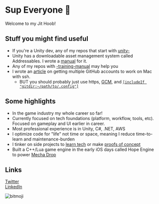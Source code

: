 # Sup Everyone 👋

Welcome to my Jit Hoob!

## Stuff you might find useful
* If you're a Unity dev, any of my repos that start with [unity-](https://github.com/mikerochip?tab=repositories&q=unity-)
* Unity has a downloadable asset management system called Addressables. I wrote a [manual](https://github.com/mikerochip/addressables-training-manual) for it.
* Any of my repos with [-training-manual](https://github.com/mikerochip?tab=repositories&q=-training-manual) may help you
* I wrote an [article](https://medium.com/macoclock/my-multi-account-github-workflow-on-mac-133708a93544) on getting multiple GitHub accounts to work on Mac with ssh.
  * BUT you should probably just use https, [GCM](https://github.com/GitCredentialManager/git-credential-manager/blob/release/docs/install.md), and [`[includeIf "gitdir:~/path/to/.config"]`](https://git-scm.com/docs/git-config)

## Some highlights
* In the game industry my whole career so far!
* Currently focused on tech foundations (platform, workflow, tools, etc). Focused on gameplay and UI earlier in career.
* Most professional experience is in Unity, C#, .NET, AWS
* I optimize code for "life" not time or space, meaning I reduce time-to-learn and maintenance-burden
* I tinker on side projects to [learn tech](https://github.com/mikerochip/swift-experiments) or make [proofs of concept](https://github.com/mikerochip/ergonomic-cpp)
* Built a C++/Lua game engine in the early iOS days called Hope Engine to power [Mecha Drop](https://apps.apple.com/us/app/mecha-drop/id415230800)

## Links

[Twitter](https://twitter.com/mfschweitzer)\
[LinkedIn](https://www.linkedin.com/in/mfschweitzer)

![bitmoji](https://sdk.bitmoji.com/render/panel/0465c53a-92cd-40a9-b676-4bad8faccbca-276dc6a6-a25e-4dfd-8f98-a50a2566e48d-v1.png?transparent=1&palette=1)
